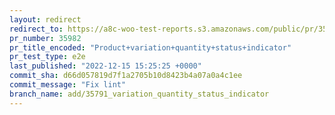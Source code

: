 ```yaml
---
layout: redirect
redirect_to: https://a8c-woo-test-reports.s3.amazonaws.com/public/pr/35982/e2e/index.html
pr_number: 35982
pr_title_encoded: "Product+variation+quantity+status+indicator"
pr_test_type: e2e
last_published: "2022-12-15 15:25:25 +0000"
commit_sha: d66d057819d7f1a2705b10d8423b4a07a0a4c1ee
commit_message: "Fix lint"
branch_name: add/35791_variation_quantity_status_indicator
---
```

